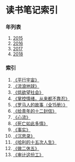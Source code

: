 读书笔记索引
====================

### 年列表
1. [2015](2015/README2015.md)
2. [2016](2016/README2016.md)
3. [2017](2017/README2017.md)
4. [2018](2018/README2018.md)


### 索引
1. [《平行宇宙》](rn2019_001.md)
2. [《流浪地球》](rn2019_002.md)
3. [《低欲望社会》](rn2019_003.md)
4. [《掌控情绪，从来都不靠忍》](rn2019_004.md)
5. [《罗马人的故事（全15册）》](rn2019_005.md)
6. [《给青年的十二封信》](rn2019_006.md)
7. [《心流》](rn2019_007.md)
8. [《死亡如此多情》](rn2019_008.md)
9. [《事实》](rn2019_009.md)
10. [《沉思录》](rn2019_010.md)
11. [《哈利的十五次人生》](rn2019_011.md)
12. [《做二休五》](rn2019_012.md)
13. [《审计这份工》](rn2019_013.md)



